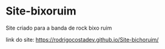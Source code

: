 # Site-bixoruim
 Site criado para a banda de rock bixo ruim

 link do site: https://rodrigocostadev.github.io/Site-bichoruim/

